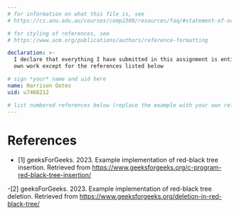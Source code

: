 ```yaml
---
# for information on what this file is, see
# https://cs.anu.edu.au/courses/comp2300/resources/faq/#statement-of-originality

# for styling of references, see
# https://www.acm.org/publications/authors/reference-formatting

declaration: >-
  I declare that everything I have submitted in this assignment is entirely my
  own work except for the references listed below

# sign *your* name and uid here
name: Harrison Oates
uid: u7468212

# list numbered references below (replace the example with your own references) 
---
```

# References
- [1] geeksForGeeks. 2023. Example implementation of red-black tree insertion. Retrieved from https://www.geeksforgeeks.org/c-program-red-black-tree-insertion/

-[2] geeksForGeeks. 2023. Example implementation of red-black tree deletion. Retrieved from https://www.geeksforgeeks.org/deletion-in-red-black-tree/
